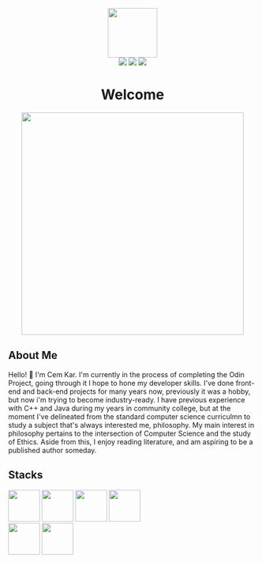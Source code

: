 <div align="center">
  <img width="100" src="https://media.giphy.com/media/zbMRZx113HKBkeCwrm/giphy.gif" />
</div>
<div align="center">
	<img src="https://img.shields.io/badge/-LINKEDIN-blue?logo=linkedin&logoColor=white&style=flat-square"/>
	<img src="https://img.shields.io/badge/-LEETCODE-red?logo=leetcode&logoColor=white&style=flat-square"/>
	<img src="https://img.shields.io/badge/-TWITTER-informational?logo=twitter&logoColor=white&style=flat-square"/>
</div>
<div align="center">
	<img src="https://komarev.com/ghpvc/?username=cemkar&style=flat-square&color=success" alt=""/>
</div>
<h1 align="center">
	Welcome
</h1>
<div align="center">
	<img src="https://media.giphy.com/media/cPTB98fKFWVamhpYpW/giphy.gif" width="450"/>
</div>
<h2>About Me</h2>
<p>Hello! 👋 I'm Cem Kar. I'm currently in the process of completing the Odin Project, going through it I hope to hone my developer skills. I've done front-end and back-end projects for many years now, previously it was a hobby, but now i'm trying to become industry-ready. I have previous experience with C++ and Java during my years in community college, but at the moment I've delineated from the standard computer science curriculmn to study a subject that's always interested me, philosophy. My main interest in philosophy pertains to the intersection of Computer Science and the study of Ethics. Aside from this, I enjoy reading literature, and am aspiring to be a published author someday. </p>

<h2 align="left">Stacks</h2>
<div>
	<img height="64px" width="64px" src="https://cdn.jsdelivr.net/gh/devicons/devicon/icons/mongodb/mongodb-original-wordmark.svg" />
    <img height="64px" width="64px" src="https://cdn.jsdelivr.net/gh/devicons/devicon/icons/express/express-original.svg" />
    <img height="64px" width="64px" src="https://cdn.jsdelivr.net/gh/devicons/devicon/icons/react/react-original.svg" />
	<img height="64px" width="64px" src="https://cdn.jsdelivr.net/gh/devicons/devicon/icons/nodejs/nodejs-original.svg" />
</div>
<div>
	<img height="64px" width="64px" src="https://cdn.jsdelivr.net/gh/devicons/devicon/icons/ruby/ruby-plain-wordmark.svg" />
	<img height="64px" width="64px" src="https://cdn.jsdelivr.net/gh/devicons/devicon/icons/rails/rails-plain-wordmark.svg" />   
</div>



